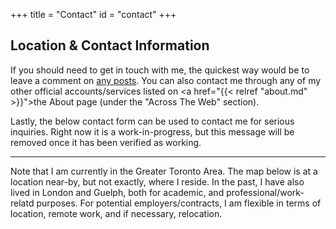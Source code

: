 +++
title = "Contact"
id = "contact"
+++

## Location & Contact Information

If you should need to get in touch with me, the quickest way would be to leave a comment on [any posts](/posts).  You can also contact me through any of my other official accounts/services listed on <a href="{{< relref "about.md" >}}">the About page</a> (under the "Across The Web" section).

Lastly, the below contact form can be used to contact me for serious inquiries.  Right now it is a work-in-progress, but this message will be removed once it has been verified as working.

---------

Note that I am currently in the Greater Toronto Area.  The map below is at a location near-by, but not exactly, where I reside.  In the past, I have also lived in London and Guelph, both for academic, and professional/work-relatd purposes.  For potential employers/contracts, I am flexible in terms of location, remote work, and if necessary, relocation.

